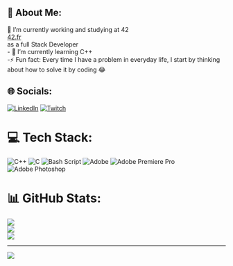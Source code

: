 ## 💫 About Me:
🔭 I’m currently working and studying at 42<br> <a href="https://42.fr" target="_blank">42.fr</a> <br>as a full Stack Developer<br>- 🌱 I’m currently learning C++<br>-⚡ Fun fact: Every time I have a problem in everyday life, I start by thinking about how to solve it by coding 😂


## 🌐 Socials:
[![LinkedIn](https://img.shields.io/badge/LinkedIn-%230077B5.svg?logo=linkedin&logoColor=white)](https://linkedin.com/in/https://www.linkedin.com/in/edwin-mensah-86103a171/) [![Twitch](https://img.shields.io/badge/Twitch-%239146FF.svg?logo=Twitch&logoColor=white)](https://twitch.tv/https://www.twitch.tv/harddev01) 

# 💻 Tech Stack:
![C++](https://img.shields.io/badge/c++-%2300599C.svg?style=for-the-badge&logo=c%2B%2B&logoColor=white) ![C](https://img.shields.io/badge/c-%2300599C.svg?style=for-the-badge&logo=c&logoColor=white) ![Bash Script](https://img.shields.io/badge/bash_script-%23121011.svg?style=for-the-badge&logo=gnu-bash&logoColor=white) ![Adobe](https://img.shields.io/badge/adobe-%23FF0000.svg?style=for-the-badge&logo=adobe&logoColor=white) ![Adobe Premiere Pro](https://img.shields.io/badge/Adobe%20Premiere%20Pro-9999FF.svg?style=for-the-badge&logo=Adobe%20Premiere%20Pro&logoColor=white) ![Adobe Photoshop](https://img.shields.io/badge/adobe%20photoshop-%2331A8FF.svg?style=for-the-badge&logo=adobe%20photoshop&logoColor=white)
# 📊 GitHub Stats:
![](https://github-readme-stats.vercel.app/api?username=EdwinMensah&theme=dark&hide_border=false&include_all_commits=false&count_private=false)<br/>
![](https://nirzak-streak-stats.vercel.app/?user=EdwinMensah&theme=dark&hide_border=false)<br/>
![](https://github-readme-stats.vercel.app/api/top-langs/?username=EdwinMensah&theme=dark&hide_border=false&include_all_commits=false&count_private=false&layout=compact)

---
[![](https://visitcount.itsvg.in/api?id=EdwinMensah&icon=0&color=0)](https://visitcount.itsvg.in)

<!-- Proudly created with GPRM ( https://gprm.itsvg.in ) -->
